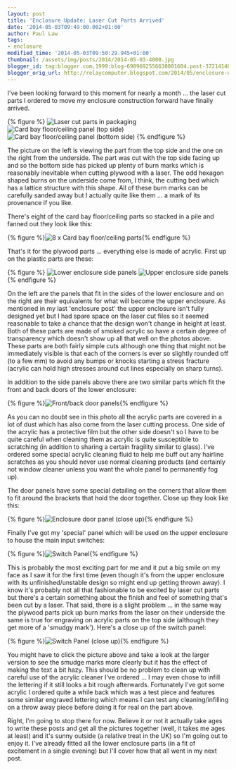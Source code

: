 ```yaml
---
layout: post
title: 'Enclosure Update: Laser Cut Parts Arrived'
date: '2014-05-03T09:49:00.002+01:00'
author: Paul Law
tags:
- enclosure
modified_time: '2014-05-03T09:50:29.945+01:00'
thumbnail: /assets/img/posts/2014/2014-05-03-4000.jpg
blogger_id: tag:blogger.com,1999:blog-6989692556630001604.post-3721414048515411703
blogger_orig_url: http://relaycomputer.blogspot.com/2014/05/enclosure-update-laser-cut-parts-arrived.html
---
```


I've been looking forward to this moment for nearly a month ... the laser cut 
parts I ordered to move my enclosure construction forward have finally 
arrived.

{% figure %}
![Laser cut parts in packaging](/assets/img/posts/2014/2014-05-03-0000.jpg)
![Card bay floor/ceiling panel (top side)](/assets/img/posts/2014/2014-05-03-0001.JPG)
![Card bay floor/ceiling panel (bottom side)](/assets/img/posts/2014/2014-05-03-0002.JPG)
{% endfigure %}

The picture on the left is viewing the part from the top side and 
the one on the right from the underside. The part was cut with the top side 
facing up and so the bottom side has picked up plenty of burn marks which is 
reasonably inevitable when cutting plywood with a laser. The odd hexagon 
shaped burns on the underside come from, I think, the cutting bed which has a 
lattice structure with this shape. All of these burn marks can be carefully 
sanded away but I actually quite like them ... a mark of its provenance if you 
like.

There's eight of the card bay floor/ceiling parts so stacked 
in a pile and fanned out they look like this:

{% figure %}![8 x Card bay floor/ceiling parts](/assets/img/posts/2014/2014-05-03-0003.JPG){% endfigure %}

That's 
it for the plywood parts ... everything else is made of acrylic. First up on 
the plastic parts are these:

{% figure %}
![Lower enclosure side panels](/assets/img/posts/2014/2014-05-03-0004.JPG)
![Upper enclosure side panels](/assets/img/posts/2014/2014-05-03-0005.jpg)
{% endfigure %}

On the left 
are the panels that fit in the sides of the lower enclosure and on the right 
are their equivalents for what will become the upper enclosure. As mentioned 
in my last 'enclosure post' the upper enclosure isn't fully designed yet but I 
had spare space on the laser cut files so it seemed reasonable to take a 
chance that the design won't change in height at least. Both of these parts 
are made of smoked acrylic so have a certain degree of transparency which 
doesn't show up all that well on the photos above. These parts are both fairly 
simple cuts although one thing that might not be immediately visible is that 
each of the corners is ever so slightly rounded off (to a few mm) to avoid any 
bumps or knocks starting a stress fracture (acrylic can hold high stresses 
around cut lines especially on sharp turns).

In addition to the 
side panels above there are two similar parts which fit the front and back 
doors of the lower enclosure:

{% figure %}![Front/back door panels](/assets/img/posts/2014/2014-05-03-0006.jpg){% endfigure %}

As you can no 
doubt see in this photo all the acrylic parts are covered in a lot of dust 
which has also come from the laser cutting process. One side of the acrylic 
has a protective film but the other side doesn't so I have to be quite careful 
when cleaning them as acrylic is quite susceptible to scratching (in addition 
to sharing a certain fragility similar to glass). I've ordered some special 
acrylic cleaning fluid to help me buff out any hairline scratches as you 
should never use normal cleaning products (and certainly not window cleaner 
unless you want the whole panel to permanently fog up).

The door 
panels have some special detailing on the corners that allow them to fit 
around the brackets that hold the door together. Close up they look like 
this:

{% figure %}![Enclosure door panel (close up)](/assets/img/posts/2014/2014-05-03-0007.jpg){% endfigure %}

Finally 
I've got my 'special' panel which will be used on the upper enclosure to house 
the main input switches:

{% figure %}![Switch Panel](/assets/img/posts/2014/2014-05-03-0008.JPG){% endfigure %}

This is probably the most exciting part for me and it put a big 
smile on my face as I saw it for the first time (even though it's from the 
upper enclosure with its unfinished/unstable design so might end up getting 
thrown away). I know it's probably not all that fashionable to be excited by 
laser cut parts but there's a certain something about the finish and feel of 
something that's been cut by a laser. That said, there is a slight problem ... 
in the same way the plywood parts pick up burn marks from the laser on their 
underside the same is true for engraving on acrylic parts on the top side 
(although they get more of a 'smudgy mark'). Here's a close up of the switch 
panel:

{% figure %}![Switch Panel (close up)](/assets/img/posts/2014/2014-05-03-0009.jpg){% endfigure %}

You might have to click the picture above and take a look at the 
larger version to see the smudge marks more clearly but it has the effect of 
making the text a bit hazy. This should be no problem to clean up with careful 
use of the acrylic cleaner I've ordered ... I may even chose to infill the 
lettering if it still looks a bit rough afterwards. Fortunately I've got some 
acrylic I ordered quite a while back which was a test piece and features some 
similar engraved lettering which means I can test any cleaning/infilling on a 
throw away piece before doing it for real on the part above.

Right, 
I'm going to stop there for now. Believe it or not it actually take ages to 
write these posts and get all the pictures together (well, it takes me ages at 
least) and it's sunny outside (a relative treat in the UK) so I'm going out to 
enjoy it. I've already fitted all the lower enclosure parts (in a fit of 
excitement in a single evening) but I'll cover how that all went in my next 
post.

 
